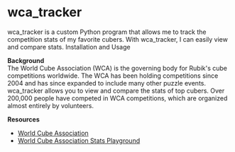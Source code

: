 # wca_tracker

wca_tracker is a custom Python program that allows me to track the competition stats of my favorite cubers. With wca_tracker, I can easily view and compare stats.
Installation and Usage

__Background__ \
The World Cube Association (WCA) is the governing body for Rubik's cube competitions worldwide. The WCA has been holding competitions since 2004 and has since expanded to include many other puzzle events. wca_tracker allows you to view and compare the stats of top cubers. Over 200,000 people have competed in WCA competitions, which are organized almost entirely by volunteers. 

__Resources__ 

- [World Cube Association](https://www.worldcubeassociation.org/)  
- [World Cube Association Stats Playground](https://statistics.worldcubeassociation.org/)
